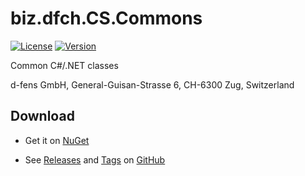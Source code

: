 # biz.dfch.CS.Commons
[![License](https://img.shields.io/badge/license-Apache%20License%202.0-blue.svg)](https://github.com/dfensgmbh/biz.dfch.CS.Commons/blob/master/LICENSE)
[![Version](https://img.shields.io/nuget/v/biz.dfch.CS.Commons.svg)](https://www.nuget.org/packages/biz.dfch.CS.Commons/)

Common C#/.NET classes

d-fens GmbH, General-Guisan-Strasse 6, CH-6300 Zug, Switzerland

## Download

* Get it on [NuGet](https://www.nuget.org/packages/biz.dfch.CS.Commons/)

* See [Releases](https://github.com/dfensgmbh/biz.dfch.CS.Commons/releases) and [Tags](https://github.com/dfensgmbh/biz.dfch.CS.Commons/tags) on [GitHub](https://github.com/dfensgmbh/biz.dfch.CS.Commons)
